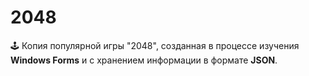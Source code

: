 # 2048
🕹️ Копия популярной игры "2048", созданная в процессе изучения **Windows Forms** и с хранением информации в формате **JSON**.
